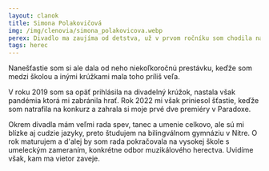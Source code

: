 ```yaml
---
layout: clanok
title: Simona Polakovičová
img: /img/clenovia/simona_polakovicova.webp
perex: Divadlo ma zaujíma od detstva, už v prvom ročníku som chodila na divadelný krúžok.
tags: herec
---
```


Nanešťastie som si ale dala od neho niekoľkoročnú prestávku, keďže som medzi školou a inými krúžkami mala toho príliš veľa.

V roku 2019 som sa opäť prihlásila na divadelný krúžok, nastala však pandémia ktorá mi zabránila hrať. Rok 2022 mi však priniesol šťastie, keďže som natrafila na konkurz a zahrala si moje prvé dve premiéry v Paradoxe.

Okrem divadla mám veľmi rada spev, tanec a umenie celkovo, ale sú mi blízke aj cudzie jazyky, preto študujem na bilingválnom gymnáziu v Nitre. O rok maturujem a d'alej by som rada pokračovala na vysokej škole s umeleckým zameraním, konkrétne odbor muzikálového herectva. Uvidíme však, kam ma vietor zaveje. 